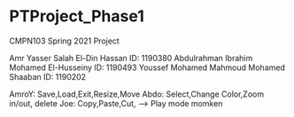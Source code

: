 # PTProject_Phase1
CMPN103 Spring 2021 Project

Amr Yasser Salah El-Din Hassan
    ID: 1190380
Abdulrahman Ibrahim Mohamed El-Husseiny
    ID: 1190493
Youssef Mohamed Mahmoud Mohamed Shaaban
    ID: 1190202

AmroY: Save,Load,Exit,Resize,Move
Abdo: Select,Change Color,Zoom in/out, delete
Joe: Copy,Paste,Cut, --> Play mode momken
